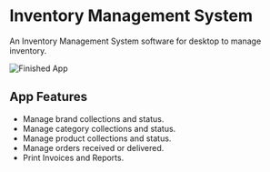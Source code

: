 # Inventory Management System
An Inventory Management System software for desktop to manage inventory.

![Finished App](https://github.com/nixrajput/inventory-management-system/blob/master/Screenshot_Invenoty_Management.png)

## App Features

- Manage brand collections and status.
- Manage category collections and status.
- Manage product collections and status.
- Manage orders received or delivered.
- Print Invoices and Reports.

